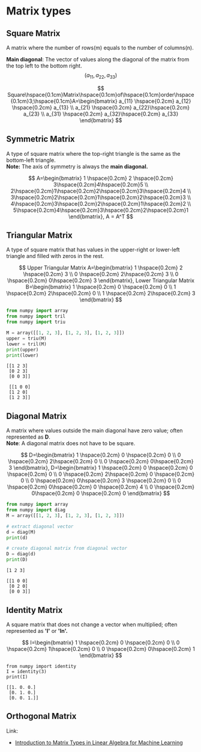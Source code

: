# Matrix types

## Square Matrix

A matrix where the number of rows\(m\) equals to the number of columns\(n\).

**Main diagonal**: The vector of values along the diagonal of the matrix from the top left to the bottom right. $$(a_{11}, a_{22}, a_{33})$$ 

$$
Square\hspace{0.1cm}Matrix\hspace{0.1cm}of\hspace{0.1cm}order\hspace{0.1cm}3;\hspace{0.1cm}A=\begin{bmatrix}
a_{11} \hspace{0.2cm} a_{12} \hspace{0.2cm} a_{13}
\\ a_{21} \hspace{0.2cm} a_{22}\hspace{0.2cm} a_{23}
\\ a_{31} \hspace{0.2cm} a_{32}\hspace{0.2cm} a_{33}
\end{bmatrix}
$$

## Symmetric Matrix

A type of square matrix where the top-right triangle is the same as the bottom-left triangle.  
**Note:** The axis of symmetry is always the **main diagonal.**

$$
A=\begin{bmatrix}
1 \hspace{0.2cm} 2 \hspace{0.2cm} 3\hspace{0.2cm}4\hspace{0.2cm}5
\\ 2\hspace{0.2cm}1\hspace{0.2cm}2\hspace{0.2cm}3\hspace{0.2cm}4
\\ 3\hspace{0.2cm}2\hspace{0.2cm}1\hspace{0.2cm}2\hspace{0.2cm}3
\\ 4\hspace{0.2cm}3\hspace{0.2cm}2\hspace{0.2cm}1\hspace{0.2cm}2
\\ 5\hspace{0.2cm}4\hspace{0.2cm}3\hspace{0.2cm}2\hspace{0.2cm}1
\end{bmatrix}, A = A^T
$$

## Triangular Matrix

A type of square matrix that has values in the upper-right or lower-left triangle and filled with zeros in the rest.

$$
Upper Triangular Matrix A=\begin{bmatrix}
1 \hspace{0.2cm} 2 \hspace{0.2cm} 3
\\ 0 \hspace{0.2cm} 2\hspace{0.2cm} 3
\\ 0 \hspace{0.2cm} 0\hspace{0.2cm} 3
\end{bmatrix},
Lower Triangular Matrix B=\begin{bmatrix}
1 \hspace{0.2cm} 0 \hspace{0.2cm} 0
\\ 1 \hspace{0.2cm} 2\hspace{0.2cm} 0
\\ 1 \hspace{0.2cm} 2\hspace{0.2cm} 3
\end{bmatrix}
$$

```python
from numpy import array
from numpy import tril
from numpy import triu

M = array([[1, 2, 3], [1, 2, 3], [1, 2, 3]])
upper = triu(M)
lower = tril(M)
print(upper)
print(lower)
```

```text
[[1 2 3]
 [0 2 3]
 [0 0 3]]
 
 [[1 0 0]
 [1 2 0]
 [1 2 3]]
```

## Diagonal Matrix

A matrix where values outside the main diagonal have zero value; often represented as **D**.  
**Note**: A diagonal matrix does not have to be square.

$$
D=\begin{bmatrix}
1 \hspace{0.2cm} 0 \hspace{0.2cm} 0
\\ 0 \hspace{0.2cm} 2\hspace{0.2cm} 0
\\ 0 \hspace{0.2cm} 0\hspace{0.2cm} 3
\end{bmatrix},
D=\begin{bmatrix}
1 \hspace{0.2cm} 0 \hspace{0.2cm} 0 \hspace{0.2cm} 0 
\\ 0 \hspace{0.2cm} 2\hspace{0.2cm} 0 \hspace{0.2cm} 0 
\\ 0 \hspace{0.2cm} 0\hspace{0.2cm} 3 \hspace{0.2cm} 0 
\\ 0 \hspace{0.2cm} 0\hspace{0.2cm} 0 \hspace{0.2cm} 4 
\\ 0 \hspace{0.2cm} 0\hspace{0.2cm} 0 \hspace{0.2cm} 0 
\end{bmatrix}
$$

```python
from numpy import array
from numpy import diag
M = array([[1, 2, 3], [1, 2, 3], [1, 2, 3]])

# extract diagonal vector
d = diag(M)
print(d)

# create diagonal matrix from diagonal vector
D = diag(d)
print(D)
```

```text
[1 2 3]

[[1 0 0]
 [0 2 0]
 [0 0 3]]
```

## Identity Matrix

A square matrix that does not change a vector when multiplied; often represented as **'I'** or **'In'.**

$$
I=\begin{bmatrix}
1 \hspace{0.2cm} 0 \hspace{0.2cm} 0
\\ 0 \hspace{0.2cm} 1\hspace{0.2cm} 0
\\ 0 \hspace{0.2cm} 0\hspace{0.2cm} 1
\end{bmatrix}
$$

```text
from numpy import identity
I = identity(3)
print(I)
```

```text
[[1. 0. 0.]
 [0. 1. 0.]
 [0. 0. 1.]]
```

## Orthogonal Matrix

Link:  
- [Introduction to Matrix Types in Linear Algebra for Machine Learning](https://machinelearningmastery.com/introduction-to-types-of-matrices-in-linear-algebra/)


